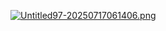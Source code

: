 [![Untitled97-20250717061406.png](https://i.postimg.cc/QMbvSnj5/Untitled97-20250717061406.png)](https://postimg.cc/1g8W3Bn5)